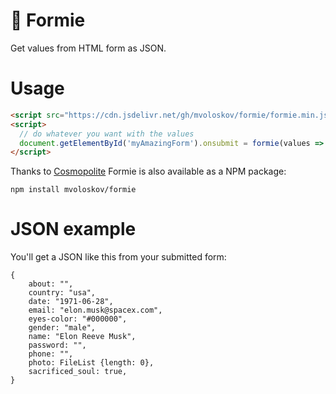 # 💾 Formie

Get values from HTML form as JSON.

# Usage

```HTML
<script src="https://cdn.jsdelivr.net/gh/mvoloskov/formie/formie.min.js"></script>
<script>
  // do whatever you want with the values
  document.getElementById('myAmazingForm').onsubmit = formie(values => console.log(values))
</script>
```

Thanks to [Cosmopolite](https://github.com/mvoloskov/cosmopolite) Formie is also available as a NPM package:
```
npm install mvoloskov/formie
```

# JSON example

You'll get a JSON like this from your submitted form:

```JS
{
    about: "",
    country: "usa",
    date: "1971-06-28",
    email: "elon.musk@spacex.com",
    eyes-color: "#000000",
    gender: "male",
    name: "Elon Reeve Musk",
    password: "",
    phone: "",
    photo: FileList {length: 0},
    sacrificed_soul: true,
}

```
